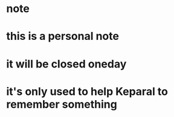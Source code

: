 # note
# this is a personal note
# it will be closed oneday
# it's only used to help Keparal to remember something
